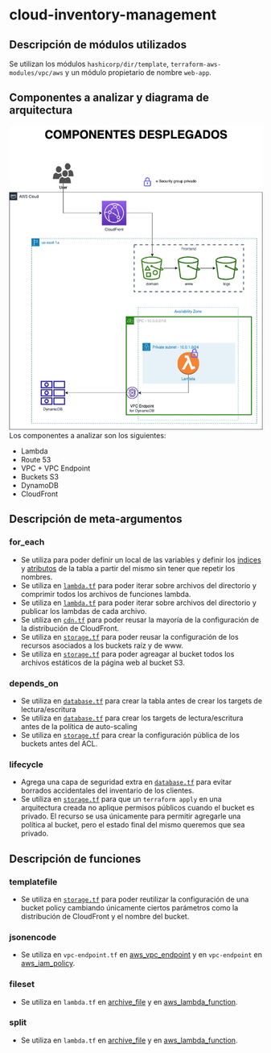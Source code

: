 # cloud-inventory-management

## Descripción de módulos utilizados

Se utilizan los módulos `hashicorp/dir/template`, `terraform-aws-modules/vpc/aws` y un módulo propietario de nombre `web-app`.

## Componentes a analizar y diagrama de arquitectura
![Diagrama de arquitectura](architecture.jpeg)
Los componentes a analizar son los siguientes:
- Lambda
- Route 53
- VPC + VPC Endpoint
- Buckets S3
- DynamoDB
- CloudFront

## Descripción de meta-argumentos

### for_each
- Se utiliza para poder definir un local de las variables y definir los [índices](https://github.com/Khato1319/cloud-inventory-management/blob/main/iac/database.tf#L26) y [atributos](https://github.com/Khato1319/cloud-inventory-management/blob/main/iac/database.tf#L26) de la tabla a partir del mismo sin tener que repetir los nombres.
- Se utiliza en [```lambda.tf```](https://github.com/Khato1319/cloud-inventory-management/blob/8e233475712b3862220ed89dc98909841b2c19e5/iac/lambda.tf#L44) para poder iterar sobre archivos del directorio y comprimir todos los archivos de funciones lambda.
- Se utiliza en [```lambda.tf```](https://github.com/Khato1319/cloud-inventory-management/blob/8e233475712b3862220ed89dc98909841b2c19e5/iac/lambda.tf#L54) para poder iterar sobre archivos del directorio y publicar los lambdas de cada archivo.
- Se utiliza en [```cdn.tf```](https://github.com/Khato1319/cloud-inventory-management/blob/8e233475712b3862220ed89dc98909841b2c19e5/iac/web-app/cdn.tf#L24) para poder reusar la mayoría de la configuración de la distribución de CloudFront.
- Se utiliza en [```storage.tf```](https://github.com/Khato1319/cloud-inventory-management/blob/8e233475712b3862220ed89dc98909841b2c19e5/iac/web-app/storage.tf#L28) para poder reusar la configuración de los recursos asociados a los buckets raíz y de www.
- Se utiliza en [```storage.tf```](https://github.com/Khato1319/cloud-inventory-management/blob/8e233475712b3862220ed89dc98909841b2c19e5/iac/web-app/storage.tf#L21) para poder agreagar al bucket todos los archivos estáticos de la página web al bucket S3.
### depends_on
- Se utiliza en [```database.tf```](https://github.com/Khato1319/cloud-inventory-management/blob/main/iac/database.tf#L73) para crear la tabla antes de crear los targets de lectura/escritura
- Se utiliza en [```database.tf```](https://github.com/Khato1319/cloud-inventory-management/blob/main/iac/database.tf#L102) para crear los targets de lectura/escritura antes de la política de auto-scaling
- Se utiliza en [```storage.tf```](https://github.com/Khato1319/cloud-inventory-management/blob/main/iac/database.tf#L102) para crear la configuración pública de los buckets antes del ACL. 
### lifecycle
- Agrega una capa de seguridad extra en [```database.tf```](https://github.com/Khato1319/cloud-inventory-management/blob/8e233475712b3862220ed89dc98909841b2c19e5/iac/database.tf#L49) para evitar borrados accidentales del inventario de los clientes.
- Se utiliza en [```storage.tf```](https://github.com/Khato1319/cloud-inventory-management/blob/8e233475712b3862220ed89dc98909841b2c19e5/iac/web-app/storage.tf#L37) para que un ```terraform apply``` en una arquitectura creada no aplique permisos públicos cuando el bucket es privado. El recurso se usa únicamente para permitir agregarle una política al bucket, pero el estado final del mismo queremos que sea privado.
## Descripción de funciones
### templatefile
- Se utiliza en [```storage.tf```](https://github.com/Khato1319/cloud-inventory-management/blob/8e233475712b3862220ed89dc98909841b2c19e5/iac/web-app/storage.tf#L16) para poder reutilizar la configuración de una bucket policy cambiando únicamente ciertos parámetros como la distribución de CloudFront y el nombre del bucket.
### jsonencode
- Se utiliza en ```vpc-endpoint.tf``` en [aws_vpc_endpoint](https://github.com/Khato1319/cloud-inventory-management/blob/8e233475712b3862220ed89dc98909841b2c19e5/iac/vpc-endpoint.tf#L8) y en ```vpc-endpoint``` en [aws_iam_policy](?????).
### fileset
- Se utiliza en ```lambda.tf``` en [archive_file](https://github.com/Khato1319/cloud-inventory-management/blob/8e233475712b3862220ed89dc98909841b2c19e5/iac/lambda.tf#L44) y en [aws_lambda_function](https://github.com/Khato1319/cloud-inventory-management/blob/8e233475712b3862220ed89dc98909841b2c19e5/iac/lambda.tf#L54).
### split
- Se utiliza en ```lambda.tf``` en [archive_file](https://github.com/Khato1319/cloud-inventory-management/blob/8e233475712b3862220ed89dc98909841b2c19e5/iac/lambda.tf#L47) y en [aws_lambda_function](https://github.com/Khato1319/cloud-inventory-management/blob/8e233475712b3862220ed89dc98909841b2c19e5/iac/lambda.tf#L55).

